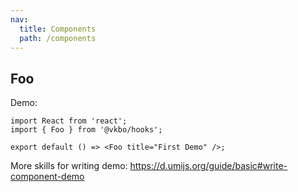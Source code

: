 ```yaml
---
nav:
  title: Components
  path: /components
---
```


## Foo

Demo:

```tsx
import React from 'react';
import { Foo } from '@vkbo/hooks';

export default () => <Foo title="First Demo" />;
```

More skills for writing demo: https://d.umijs.org/guide/basic#write-component-demo
